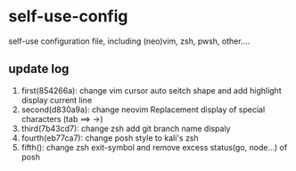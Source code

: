 # self-use-config

self-use configuration file, including (neo)vim, zsh, pwsh, other....

## update log

1. first(854266a): change vim cursor auto seitch shape and add highlight display current line
2. second(d830a9a): change neovim Replacement display of special characters (tab ==> ->)
3. third(7b43cd7): change zsh add git branch name dispaly
4. fourth(eb77ca7): change posh style to kali's zsh
5. fifth(): change zsh exit-symbol and remove excess status(go, node...) of posh
